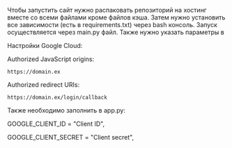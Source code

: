 Чтобы запустить сайт нужно распаковать репозиторий на хостинг вместе со всеми файлами кроме файлов кэша. Затем нужно установить все зависимости (есть в requirements.txt) через bash консоль. Запуск осуществляется через main.py файл. Также нужно указать параметры в 

Настройки Google Сloud:

  Authorized JavaScript origins:
  
    https://domain.ex
    
  Authorized redirect URIs:
  
    https://domain.ex/login/callback

Также необходимо заполнить в app.py:

GOOGLE_CLIENT_ID = "Client ID",

GOOGLE_CLIENT_SECRET = "Client secret",

